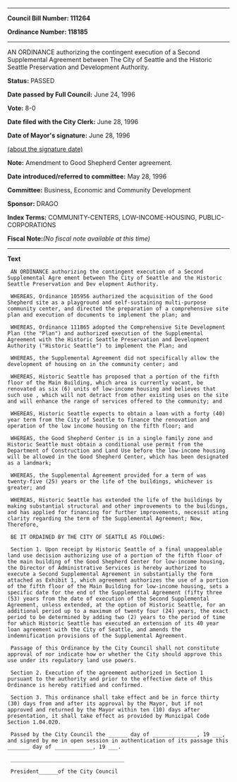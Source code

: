 

********

**Council Bill Number: 111264**
   
**Ordinance Number: 118185**
********

 AN ORDINANCE authorizing the contingent execution of a Second Supplemental Agreement between The City of Seattle and the Historic Seattle Preservation and Development Authority.

**Status:** PASSED
   
**Date passed by Full Council:** June 24, 1996
   
**Vote:** 8-0
   
**Date filed with the City Clerk:** June 28, 1996
   
**Date of Mayor's signature:** June 28, 1996
   
[(about the signature date)](/~public/approvaldate.htm)
   
   
**Note:** Amendment to Good Shepherd Center agreement.

   
**Date introduced/referred to committee:** May 28, 1996
   
**Committee:** Business, Economic and Community Development
   
**Sponsor:** DRAGO
   
   
**Index Terms:** COMMUNITY-CENTERS, LOW-INCOME-HOUSING, PUBLIC-CORPORATIONS

**Fiscal Note:**_(No fiscal note available at this time)_

********

**Text**
   
```
 AN ORDINANCE authorizing the contingent execution of a Second Supplemental Agre ement between The City of Seattle and the Historic Seattle Preservation and Dev elopment Authority.

 WHEREAS, Ordinance 105956 authorized the acquisition of the Good Shepherd site as a playground and self-sustaining multi-purpose community center, and directed the preparation of a comprehensive site plan and execution of documents to implement the plan; and

 WHEREAS, Ordinance 111865 adopted the Comprehensive Site Development Plan (the "Plan") and authorized execution of the Supplemental Agreement with the Historic Seattle Preservation and Development Authority ("Historic Seattle") to implement the Plan; and

 WHEREAS, the Supplemental Agreement did not specifically allow the development of housing on in the community center; and

 WHEREAS, Historic Seattle has proposed that a portion of the fifth floor of the Main Building, which area is currently vacant, be renovated as six (6) units of low-income housing and believes that such use , which will not detract from other existing uses on the site and will enhance the range of services offered to the community; and

 WHEREAS, Historic Seattle expects to obtain a loan with a forty (40) year term from the City of Seattle to finance the renovation and operation of the low income housing on the fifth floor; and

 WHEREAS, the Good Shepherd Center is in a single family zone and Historic Seattle must obtain a conditional use permit from the Department of Construction and Land Use before the low-income housing will be allowed in the Good Shepherd Center, which has been designated as a landmark;

 WHEREAS, the Supplemental Agreement provided for a term of was twenty-five (25) years or the life of the buildings, whichever is greater; and

 WHEREAS, Historic Seattle has extended the life of the buildings by making substantial structural and other improvements to the buildings, and has applied for financing for further improvements, necessit ating clarity regarding the term of the Supplemental Agreement; Now, Therefore,

 BE IT ORDAINED BY THE CITY OF SEATTLE AS FOLLOWS:

 Section 1. Upon receipt by Historic Seattle of a final unappealable land use decision authorizing use of a portion of the fifth floor of the main building of the Good Shepherd Center for low-income housing, the Director of Administrative Services is hereby authorized to execute a Second Supplemental Agreement in substantially the form attached as Exhibit 1, which agreement authorizes the use of a portion of the fifth floor of the Main Building for low-income housing, sets a specific date for the end of the Supplemental Agreement (fifty three (53) years from the date of execution of the Second Supplemental Agreement, unless extended, at the option of Historic Seattle, for an additional period up to a maximum of twenty four (24) years, the exact period to be determined by adding two (2) years to the period of time for which Historic Seattle has executed an extension of its 40 year loan agreement with the City of Seattle, and amends the indemnification provisions of the Supplemental Agreement.

 Passage of this Ordinance by the City Council shall not constitute approval of nor indicate how or whether the City should approve this use under its regulatory land use powers.

 Section 2. Execution of the agreement authorized in Section 1 pursuant to the authority and prior to the effective date of this Ordinance is hereby ratified and confirmed.

 Section 3. This ordinance shall take effect and be in force thirty (30) days from and after its approval by the Mayor, but if not approved and returned by the Mayor within ten (10) days after presentation, it shall take effect as provided by Municipal Code Section 1.04.020.

 Passed by the City Council the ______ day of ______________, 19 ___, and signed by me in open session in authentication of its passage this _______ day of ____________, 19 ___.

 ____________________________________

 President______of the City Council

```
